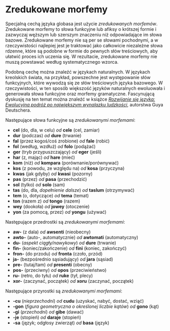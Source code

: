 <h1>Zredukowane morfemy</h1>
<p>
</p>
<p>Specjalną cechą języka globasa jest użycie <em>zredukowanych morfemów</em>. Zredukowane morfemy to słowa funkcyjne
	lub afiksy o krótszej formie i zazwyczaj węższym lub szerszym znaczeniu niż odpowiadające im słowa bazowe.
	Zredukowane morfemy nie są per se słowami pochodnymi, a w rzeczywistości najlepiej jest je traktować jako całkowicie
	niezależne słowa rdzenne, które są podobne w formie do pewnych słów treściowych, aby ułatwić proces ich uczenia się.
	W rezultacie, zredukowane morfemy nie muszą powstawać według systematycznego wzorca.</p>
<p>Podobną cechę można znaleźć w językach naturalnych. W językach kreolskich świata, na przykład, powszechne jest
	występowanie słów funkcyjnych, które wywodzą się ze słów treściowych języka bazowego. W rzeczywistości, w ten sposób
	większość języków naturalnych ewoluowała i generowała słowa funkcyjne oraz morfemy gramatyczne. Fascynującą dyskusję
	na ten temat można znaleźć w książce <a
		href="https://www.amazon.com/Unfolding-Language-Evolutionary-Mankinds-Invention/dp/0805080120/ref=sr_1_1"><em>Rozwijanie
			się języka: Ewolucyjna podróż po największym wynalazku ludzkości</em></a>, autorstwa Guya Deutschera.</p>
<p>Następujące słowa funkcyjne są <em>zredukowanymi morfemami</em>:</p>
<ul>
	<li><strong>cel</strong> (do, dla, w celu) <em>od</em> <strong>cele</strong> (cel, zamiar)</li>
	<li><strong>dur</strong> (podczas) <em>od</em> <strong>dure</strong> (trwanie)</li>
	<li><strong>fal</strong> (przez kogoś/coś zrobione) <em>od</em> <strong>fale</strong> (robić)</li>
	<li><strong>fol</strong> (według, wzdłuż) <em>od</em> <strong>folo</strong> (podążać)</li>
	<li><strong>ger</strong> (tryb przypuszczający) <em>od</em> <strong>eger</strong> (jeśli)</li>
	<li><strong>har</strong> (z, mając) <em>od</em> <strong>hare</strong> (mieć)</li>
	<li><strong>kom</strong> (niż) <em>od</em> <strong>kompara</strong> (porównanie/porównywać)</li>
	<li><strong>kos</strong> (z powodu, ze względu na) <em>od</em> <strong>kosa</strong> (przyczyna)</li>
	<li><strong>kwas</strong> (jak gdyby) <em>od</em> <strong>kwasi</strong> (pozorny)</li>
	<li><strong>pas</strong> (przez) <em>od</em> <strong>pasa</strong> (przechodzić)</li>
	<li><strong>sol</strong> (tylko) <em>od</em> <strong>solo</strong> (sam)</li>
	<li><strong>tas</strong> (do, dla, <em>dopełnienie dalsze</em>) <em>od</em> <strong>taslum</strong> (otrzymywać)
	</li>
	<li><strong>tem</strong> (o, dotyczące) <em>od</em> <strong>tema</strong> (temat)</li>
	<li><strong>ton</strong> (razem z) <em>od</em> <strong>tongo</strong> (razem)</li>
	<li><strong>wey</strong> (dookoła) <em>od</em> <strong>jowey</strong> (otoczenie)</li>
	<li><strong>yon</strong> (za pomocą, przez) <em>od</em> <strong>yongu</strong> (używać)</li>
</ul>
<p>Następujące przedrostki są <em>zredukowanymi morfemami</em>:</p>
<ul>
	<li><strong>aw-</strong> (z dala) <em>od</em> <strong>awsenti</strong> (nieobecny)</li>
	<li><strong>awto-</strong> (auto-, automatycznie) <em>od</em> <strong>awtomati</strong> (automatyczny)</li>
	<li><strong>du-</strong> (<em>aspekt ciągły/nawykowy</em>) <em>od</em> <strong>dure</strong> (trwanie)</li>
	<li><strong>fin-</strong> (koniec/zakończenie) <em>od</em> <strong>fini</strong> (koniec, zakończyć)</li>
	<li><strong>fron-</strong> (do przodu) <em>od</em> <strong>fronta</strong> (czoło, przód)</li>
	<li><strong>ja-</strong> (bezpośrednio sąsiadujący) <em>od</em> <strong>jara</strong> (sąsiad)</li>
	<li><strong>pre-</strong> (tutaj/tam) <em>od</em> <strong>presenti</strong> (obecny)</li>
	<li><strong>pos-</strong> (przeciwny) <em>od</em> <strong>opos</strong> (przeciwieństwo)</li>
	<li><strong>ru-</strong> (retro, do tyłu) <em>od</em> <strong>ruke</strong> (tył, plecy)</li>
	<li><strong>xor-</strong> (zaczynać, początek) <em>od</em> <strong>xoru</strong> (zaczynać, początek)</li>
</ul>
<p>Następujące przyrostki są <em>zredukowanymi morfemami</em>:</p>
<ul>
	<li><strong>-cu</strong> (<em>nieprzechodni</em>) <em>od</em> <strong>cudu</strong> (uzyskać, nabyć, dostać, wziąć)
	</li>
	<li><strong>-gon</strong> (<em>figura geometryczna o określonej liczbie kątów</em>) <em>od</em>
		<strong>gono</strong> (kąt)
	</li>
	<li><strong>-gi</strong> (<em>przechodni</em>) <em>od</em> <strong>gibe</strong> (dawać)</li>
	<li><strong>-je</strong> (stopień) <em>od</em> <strong>daraje</strong> (stopień)</li>
	<li><strong>-sa</strong> (język; odgłosy zwierząt) <em>od</em> <strong>basa</strong> (język)</li>
</ul>
<p></p>
